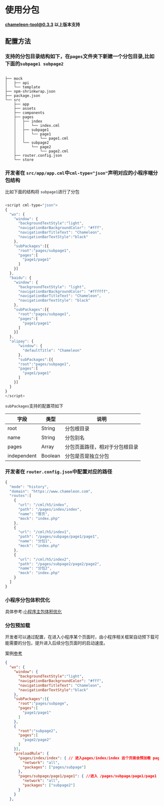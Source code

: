 # 使用分包

**chameleon-tool@0.3.3 以上版本支持**

## 配置方法

### 支持的分包目录结构如下，在`pages`文件夹下新建一个分包目录,比如下面的`subpage1 subpage2`

```

├── mock
│   ├── api
│   └── template
├── npm-shrinkwrap.json
├── package.json
└── src
    ├── app
    ├── assets
    ├── components
    ├── pages
    │   ├── index
    │   │   └── index.cml
    │   ├── subpage1
    │   │   └── page1
    │   │       └── page1.cml
    │   └── subpage2
    │       └── page2
    │           └── page2.cml
    ├── router.config.json
    └── store

```

### 开发者在 `src/app/app.cml`中`cml-type="json"`声明对应的小程序端分包结构

比如下面的结构将 `subpage1`进行了分包

```javascript

<script cml-type="json">
{
  "wx": {
    "window": {
      "backgroundTextStyle":"light",
      "navigationBarBackgroundColor": "#fff",
      "navigationBarTitleText": "Chameleon",
      "navigationBarTextStyle":"black"
    },
    "subPackages":[{
      "root":"pages/subpage1",
      "pages":[
        "page1/page1"
      ]
    }]
  },
  "baidu": {
    "window": {
      "backgroundTextStyle": "light",
      "navigationBarBackgroundColor": "#ffffff",
      "navigationBarTitleText": "Chameleon",
      "navigationBarTextStyle": "black"
    },
    "subPackages":[{
      "root":"pages/subpage1",
      "pages":[
        "page1/page1"
      ]
    }]
  },
  "alipay": {
      "window": {
        "defaultTitle": "Chameleon"
      },
      "subPackages":[{
      "root":"pages/subpage1",
      "pages":[
        "page1/page1"
      ]
    }]
  }
}
</script>

```

`subPackages`支持的配置项如下

| 字段        | 类型    | 说明                           |
| ----------- | ------- | ------------------------------ |
| root        | String  | 分包根目录                     |
| name        | String  | 分包别名                       |
| pages       | Array   | 分包页面路径，相对于分包根目录 |
| independent | Boolean | 分包是否是独立分包             |

### 开发者在 `router.config.json`中配置对应的路径

```javascript
{
  "mode": "history",
  "domain": "https://www.chameleon.com",
  "routes":[
    {
      "url": "/cml/h5/index",
      "path": "/pages/index/index",
      "name": "首页",
      "mock": "index.php"
    },
    {
      "url": "/cml/h5/index1",
      "path": "/pages/subpage/page1/page1",
      "name": "分包1",
      "mock": "index.php"
    },
    {
      "url": "/cml/h5/index2",
      "path": "/pages/subpage2/page2/page2",
      "name": "分包2",
      "mock": "index.php"
    }
  ]
}
```

### 小程序分包体积优化

具体参考:[小程序主包体积优化](https://github.com/beatles-chameleon/cml-subpage)

### 分包预加载

开发者可以通过配置，在进入小程序某个页面时，由小程序相关框架自动预下载可能需要的分包，提升进入后续分包页面时的启动速度。

案例[参考](https://github.com/beatles-chameleon/cml-subpage)

```json
{
  "wx": {
    "window": {
      "backgroundTextStyle":"light",
      "navigationBarBackgroundColor": "#fff",
      "navigationBarTitleText": "Chameleon",
      "navigationBarTextStyle":"black"
    },
    "subPackages":[{
      "root":"pages/subpage",
      "pages":[
        "page1/page1"
      ]
    },
    {
      "root":"subpage2",
      "pages":[
        "page2/page2"
      ]
    }],
    "preloadRule": {
      "pages/index/index": { // 进入pages/index/index 这个页面会预加载 pages/subpage 这个分包资源
        "network": "all",
        "packages": ["pages/subpage"]
      },
      "pages/subpage/page1/page1": { //进入 /pages/subpage/page1/page1 这个页面会加载 subpage2 这个分包资源
        "network": "all",
        "packages": ["subpage2"]
      }
    }
  },
```
